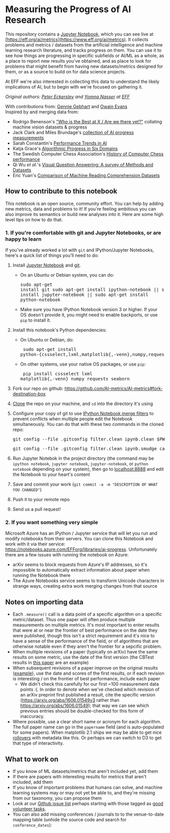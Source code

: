 # Measuring the Progress of AI Research

This repository contains a [Jupyter Notebook](http://jupyter.org/), which you
can see live at [https://eff.org/ai/metrics](https://www.eff.org/ai/metrics).
It collects problems and metrics / datasets from the artificial intelligence
and machine learning research literature, and tracks progress on them. You can
use it to see how things are progressing in specific subfields or AI/ML as a
whole, as a place to report new results you've obtained, and as place to look
for problems that might benefit from having new datasets/metrics designed for
them, or as a source to build on for data science projects.

At EFF we're also interested in collecting this data to understand the likely
implications of AI, but to begin with we're focused on gathering it.

_Original authors: [Peter
Eckersley](https://www.eff.org/about/staff/peter-eckersley) and [Yomna
Nasser](https://ynasser.github.io/) at [EFF](https://eff.org)<br>_

With contributions from: [Gennie Gebhart](https://www.eff.org/about/staff/gennie-gebhart) and [Owain Evans](https://www.fhi.ox.ac.uk/team/owain-evans/)<br>
Inspired by and merging data from:

* Rodrigo Benenson's ["Who is the Best at X / Are we there yet?"](https://rodrigob.github.io/are_we_there_yet/build/#about) collating machine vision datasets & progress
* Jack Clark and Miles Brundage's [collection of AI progress measurements](https://raw.githubusercontent.com/AI-metrics/master_text/master/AI-metrics-data.txt)
* Sarah Constantin's [Performance Trends in AI](https://srconstantin.wordpress.com/2017/01/28/performance-trends-in-ai/)
* Katja Grace's [Algorithmic Progress in Six Domains](https://intelligence.org/files/AlgorithmicProgress.pdf)
* The Swedish Computer Chess Association's [History of Computer Chess performance](https://en.wikipedia.org/wiki/Swedish_Chess_Computer_Association#Rating_list_year-end_leaders)
* Qi Wu _et al._'s [Visual Question Answering: A survey of Methods and Datasets](https://arxiv.org/abs/1607.05910)
* Eric Yuan's [Comparison of Machine Reading Comprehension Datasets](http://eric-yuan.me/compare-popular-mrc-datasets/)

## How to contribute to this notebook

This notebook is an open source, community effort. You can help by adding new metrics, data and problems to it! If you're feeling ambitious you can also improve its semantics or build new analyses into it. Here are some high level tips on how to do that.

### 1. If you're comfortable with git and Jupyter Notebooks, or are happy to learn

If you've already worked a lot with `git` and IPython/Jupyter Notebooks, here's a quick list of things you'll need to do:

1. Install [Jupyter Notebook](https://jupyter.readthedocs.io/en/latest/install.html) and [git](https://git-scm.com/book/en/v2/Getting-Started-Installing-Git).
    * On an Ubuntu or Debian system, you can do: <br><pre>sudo apt-get install git
      sudo apt-get install ipython-notebook || sudo apt-get install jupyter-notebook || sudo apt-get install python-notebook</pre>
    * Make sure you have IPython Notebook version 3 or higher. If your OS
      doesn't provide it, you might need to enable backports, or use `pip` to
      install it.
2. Install this notebook's Python dependencies:<br>
    * On Ubuntu or Debian, do: <br><pre>    sudo apt-get install python-{cssselect,lxml,matplotlib{,-venn},numpy,requests,seaborn}</pre>
    * On other systems, use your native OS packages, or use `pip`: <br><pre>    pip install cssselect lxml matplotlib{,-venn} numpy requests seaborn</pre>
3. Fork our repo on
   github: https://github.com/AI-metrics/AI-metrics#fork-destination-box
4. [Clone](https://help.github.com/articles/cloning-a-repository/) the repo on your machine, and `cd` into the directory it's using
4. Configure your copy of git to use [IPython Notebook merge filters](http://pascalbugnion.net/blog/ipython-notebooks-and-git.html) to prevent conflicts when multiple people edit the Notebook simultaneously. You can do that with these two commands in the cloned repo:
    <pre>git config --file .gitconfig filter.clean_ipynb.clean $PWD/ipynb_drop_output</pre>
    <pre>git config --file .gitconfig filter.clean_ipynb.smudge cat</pre>
5. Run Jupyter Notebok in the project directory (the command may be `ipython notebook`, `jupyter notebook`, `jupyter-notebook`, or `python notebook` depending on your system), then go to [localhost:8888](http://localhost:8888) and edit the Notebook to your heart's content

6. Save and commit your work (`git commit -a -m "DESCRIPTION OF WHAT YOU CHANGED"`)
7. Push it to your remote repo
8. Send us a pull request!


### 2. If you want something very simple

Microsoft Azure has an IPython / Jupyter service that will let you run and modify notebooks from their servers. You can clone this Notebook and work with it via their service: https://notebooks.azure.com/EFForg/libraries/ai-progress. Unfortunately there are a few issues with running the notebook on Azure:

* arXiv seems to block requests from Azure's IP addresses, so it's impossible to automatically extract information about paper when running the Notebook there
* The Azure Notebooks service seems to transform Unicode characters in strange ways, creating extra work merging changes from that source


## Notes on importing data

* Each `.measure()` call is a data point of a specific algorithm on a specific metric/dataset. Thus one paper will often produce multiple measurements on multiple metrics. It's most important to enter results that were at or near the frontier of best performance on the date they were published, though this isn't a strict requirement and it's nice to have a sense of the performance of the field, or of algorithms that are otherwise notable even if they aren't the frontier for a sepcific problem.
* When multiple revisions of a paper (typically on arXiv) have the same results on some metric, use the date of the first version (the CBTest results in [this paper](https://arxiv.org/abs/1606.02245v4) are an example)
* When subsequent revisions of a paper improve on the original results ([example](https://arxiv.org/abs/1606.01549v3)), use the date and scores of the first results, or if each revision is interesting / on the frontier of best performance, include each paper
  * We didn't check this carefully for our first ~100 measurement data points :(. In order to denote when we've checked which revision of an arXiv preprint first published a result, cite the specific version (https://arxiv.org/abs/1606.01549v3 rather than https://arxiv.org/abs/1606.01549); that way we can see which previous entries should be double-checked for this form of inaccuracy.
* Where possible, use a clear short name or acronym for each algorithm. The full paper name can go in the `papername` field (and is auto-populated for some papers). When matplotlib 2.1 ships we may be able to get nice [rollovers](https://github.com/matplotlib/matplotlib/pull/5754) with metadata like this. Or perhaps we can switch to D3 to get that type of interactivity.



## What to work on

* If you know of ML datasets/metrics that aren't included yet, add them
* If there are papers with interesting results for metrics that aren't included, add them
* If you know of important problems that humans can solve, and machine learning systems may or may not yet be able to, and they're missing from our taxonomy, you can propose them
* Look at our [Github issue list](https://github.com/AI-metrics/master_text) perhaps starting with those tagged as [good volunteer tasks](https://github.com/AI-metrics/master_text/issues?q=is%3Aissue+is%3Aopen+label%3A%22Good+volunteer+task%22).
* You can also add missing conferences / journals to to the venue-to-date mapping table (unhide the source code and search for `conference_dates`):
